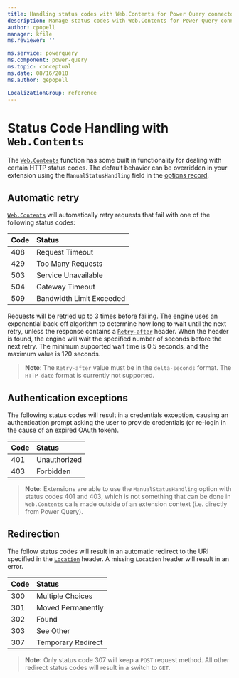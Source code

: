 ```yaml
---
title: Handling status codes with Web.Contents for Power Query connectors
description: Manage status codes with Web.Contents for Power Query connectors
author: cpopell
manager: kfile
ms.reviewer: ''

ms.service: powerquery
ms.component: power-query
ms.topic: conceptual
ms.date: 08/16/2018
ms.author: gepopell

LocalizationGroup: reference
---
```


# Status Code Handling with `Web.Contents`

The [`Web.Contents`](https://msdn.microsoft.com/en-us/library/mt260892) function has some built in functionality for dealing with certain HTTP status codes. The default behavior can be overridden in your extension using the `ManualStatusHandling` field in the [options record](https://msdn.microsoft.com/library/mt260892#Anchor_1).

## Automatic retry

[`Web.Contents`](https://msdn.microsoft.com/en-us/library/mt260892.aspx) will automatically retry requests that fail with one of the following status codes:

| Code | Status                     |
|:-----|:---------------------------|
| 408  | Request Timeout            |
| 429  | Too Many Requests          |
| 503  | Service Unavailable        |
| 504  | Gateway Timeout            |
| 509  | Bandwidth Limit Exceeded   |

Requests will be retried up to 3 times before failing. The engine uses an exponential back-off algorithm to determine how long to wait until the next retry, unless the response contains a [`Retry-after`](https://www.w3.org/Protocols/rfc2616/rfc2616-sec14.html#sec14.37) header. When the header is found, the engine will wait the specified number of seconds before the next retry. The minimum supported wait time is 0.5 seconds, and the maximum value is 120 seconds.

> **Note**: The `Retry-after` value must be in the `delta-seconds` format. The `HTTP-date` format is currently not supported. 

## Authentication exceptions

The following status codes will result in a credentials exception, causing an authentication prompt asking the user to provide credentials (or re-login in the cause of an expired OAuth token).

| Code | Status         |
|:-----|:---------------|
| 401  | Unauthorized   |
| 403  | Forbidden      |

> **Note:** Extensions are able to use the `ManualStatusHandling` option with status codes 401 and 403, which is not something that can be done in `Web.Contents` calls made outside of an extension context (i.e. directly from Power Query).

## Redirection

The follow status codes will result in an automatic redirect to the URI specified in the [`Location`](https://www.w3.org/Protocols/rfc2616/rfc2616-sec14.html#sec14.30) header. A missing `Location` header will result in an error.

| Code | Status             |
|:-----|:-------------------|
| 300  | Multiple Choices   |
| 301  | Moved Permanently  |
| 302  | Found              |
| 303  | See Other          |
| 307  | Temporary Redirect |

> **Note:** Only status code 307 will keep a `POST` request method. All other redirect status codes will result in a switch to `GET`.
